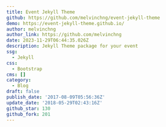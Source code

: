 ```yaml
---
title: Event Jekyll Theme
github: https://github.com/melvinchng/event-jekyll-theme
demo: https://event-jekyll-theme.github.io/
author: melvinchng
author_link: https://github.com/melvinchng
date: 2023-11-29T06:44:35.026Z
description: Jekyll Theme package for your event
ssg:
  - Jekyll
css:
  - Bootstrap
cms: []
category:
  - Blog
draft: false
publish_date: '2017-08-09T05:56:36Z'
update_date: '2018-05-29T02:43:16Z'
github_star: 130
github_fork: 201
---
```

